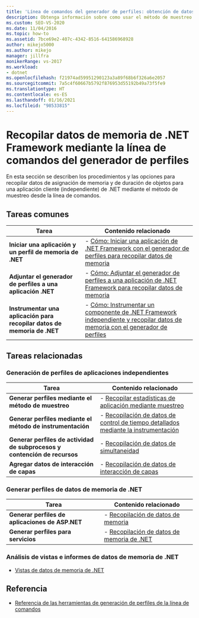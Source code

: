 ```yaml
---
title: 'Línea de comandos del generador de perfiles: obtención de datos de memoria de .NET'
description: Obtenga información sobre como usar el método de muestreo desde la línea de comandos para recopilar datos de asignación de memoria y de duración de objetos para un cliente de .NET independiente.
ms.custom: SEO-VS-2020
ms.date: 11/04/2016
ms.topic: how-to
ms.assetid: 7bce69e2-407c-4342-8516-641586968928
author: mikejo5000
ms.author: mikejo
manager: jillfra
monikerRange: vs-2017
ms.workload:
- dotnet
ms.openlocfilehash: f21974ad59951290123a3a89f68b6f326a6e2057
ms.sourcegitcommit: 7a5c4f60667b5792f876953d55192b49a73f5fe9
ms.translationtype: HT
ms.contentlocale: es-ES
ms.lasthandoff: 01/16/2021
ms.locfileid: "98533815"
---
```

# <a name="collect-net-framework-memory-data-by-using-the-profiler-command-line"></a>Recopilar datos de memoria de .NET Framework mediante la línea de comandos del generador de perfiles

En esta sección se describen los procedimientos y las opciones para recopilar datos de asignación de memoria y de duración de objetos para una aplicación cliente (independiente) de .NET mediante el método de muestreo desde la línea de comandos.

## <a name="common-tasks"></a>Tareas comunes

|Tarea|Contenido relacionado|
|----------|---------------------|
|**Iniciar una aplicación y un perfil de memoria de .NET**|-   [Cómo: Iniciar una aplicación de .NET Framework con el generador de perfiles para recopilar datos de memoria](../profiling/how-to-launch-a-stand-alone-dotnet-framework-app-to-collect-memory-data.md)|
|**Adjuntar el generador de perfiles a una aplicación .NET**|-   [Cómo: Adjuntar el generador de perfiles a una aplicación de .NET Framework para recopilar datos de memoria](../profiling/how-to-attach-the-profiler-to-a-dotnet-framework-app-to-collect-memory-data.md)|
|**Instrumentar una aplicación para recopilar datos de memoria de .NET**|-   [Cómo: Instrumentar un componente de .NET Framework independiente y recopilar datos de memoria con el generador de perfiles](../profiling/how-to-instrument-a-dotnet-framework-component-and-collect-memory-data.md)|

## <a name="related-tasks"></a>Tareas relacionadas

### <a name="profile-stand-alone-applications"></a>Generación de perfiles de aplicaciones independientes

|Tarea|Contenido relacionado|
|----------|---------------------|
|**Generar perfiles mediante el método de muestreo**|-   [Recopilar estadísticas de aplicación mediante muestreo](../profiling/collecting-application-statistics-for-stand-alone-applications.md)|
|**Generar perfiles mediante el método de instrumentación**|-   [Recopilación de datos de control de tiempo detallados mediante la instrumentación](../profiling/collecting-detailed-timing-data-for-a-stand-alone-application.md)|
|**Generar perfiles de actividad de subprocesos y contención de recursos**|-   [Recopilación de datos de simultaneidad](../profiling/collecting-concurrency-data-for-stand-alone-applications.md)|
|**Agregar datos de interacción de capas**|-   [Recopilación de datos de interacción de capas](../profiling/adding-tier-interaction-data-from-the-command-line.md)|

### <a name="profile-net-memory-data"></a>Generar perfiles de datos de memoria de .NET

|Tarea|Contenido relacionado|
|----------|---------------------|
|**Generar perfiles de aplicaciones de ASP.NET**|-   [Recopilación de datos de memoria](../profiling/collecting-memory-data-from-an-aspnet-web-application.md)|
|**Generar perfiles para servicios**|-   [Recopilación de datos de memoria de .NET](../profiling/collecting-memory-data-from-dotnet-framework-services-by-using-the-profiler-command-line.md)|

### <a name="analyze-net-memory-data-views-and-reports"></a>Análisis de vistas e informes de datos de memoria de .NET
- [Vistas de datos de memoria de .NET](../profiling/dotnet-memory-data-views.md)

## <a name="reference"></a>Referencia
- [Referencia de las herramientas de generación de perfiles de la línea de comandos](../profiling/command-line-profiling-tools-reference.md)

